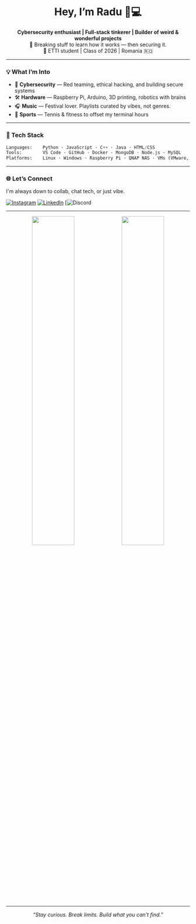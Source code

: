 
<h1 align="center">Hey, I’m Radu 🧠💻</h1>
<p align="center">
  <b>Cybersecurity enthusiast | Full-stack tinkerer | Builder of weird & wonderful projects</b><br>
  🔐 Breaking stuff to learn how it works — then securing it.<br>
  📡 ETTI student | Class of 2026 | Romania 🇷🇴<br>
</p>

---

### 💡 What I’m Into
- 🧠 **Cybersecurity** — Red teaming, ethical hacking, and building secure systems
- 🛠 **Hardware** — Raspberry Pi, Arduino, 3D printing, robotics with brains
- 🎧 **Music** — Festival lover. Playlists curated by vibes, not genres.
- 🎾 **Sports** — Tennis & fitness to offset my terminal hours

---

### 🧰 Tech Stack
```python
Languages:    Python · JavaScript · C++ · Java · HTML/CSS
Tools:        VS Code · GitHub · Docker · MongoDB · Node.js · MySQL
Platforms:    Linux · Windows · Raspberry Pi · QNAP NAS · VMs (VMware, VirtualBox)
```

---

### 🌐 Let’s Connect
I'm always down to collab, chat tech, or just vibe.

[![Instagram](https://img.shields.io/badge/Instagram-%40raduuxo_-E4405F?style=flat&logo=instagram&logoColor=white)](https://www.instagram.com/raduuxo_)
[![LinkedIn](https://img.shields.io/badge/LinkedIn-Radu%20Matei-0077B5?style=flat&logo=linkedin&logoColor=white)](https://www.linkedin.com/in/radu-matei-1251172b3/)
[![Discord]()

---

<p align="center">
  <img src="https://github-readme-stats.vercel.app/api?username=Radu-24&show_icons=true&theme=radical&border_radius=15" width="48%">
  <img src="https://github-readme-stats.vercel.app/api/top-langs/?username=Radu-24&layout=compact&theme=radical&border_radius=15" width="48%">
</p>

---

<p align="center"><i>“Stay curious. Break limits. Build what you can't find.”</i></p>

